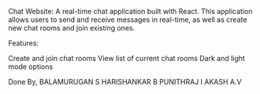 Chat Website:
  A real-time chat application built with React. This application allows users to send and receive messages in real-time, as well as create new chat rooms and join existing ones.
 
Features:

Create and join chat rooms
View list of current chat rooms
Dark and light mode options

Done By,
BALAMURUGAN S
HARISHANKAR B
PUNITHRAJ I
AKASH A.V

